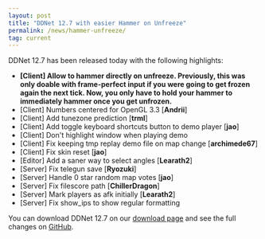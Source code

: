 ```yaml
---
layout: post
title: "DDNet 12.7 with easier Hammer on Unfreeze"
permalink: /news/hammer-unfreeze/
tag: current
---
```


DDNet 12.7 has been released today with the following highlights:

<ul>
  <li><strong>[Client] Allow to hammer directly on unfreeze. Previously, this was only doable with frame-perfect input if you were going to get frozen again the next tick. Now, you only have to hold your hammer to immediately hammer once you get unfrozen.</strong></li>
  <li>[Client] Numbers centered for OpenGL 3.3 [<strong>Andrii</strong>]</li>
  <li>[Client] Add tunezone prediction [<strong>trml</strong>]</li>
  <li>[Client] Add toggle keyboard shortcuts button to demo player [<strong>jao</strong>]</li>
  <li>[Client] Don't highlight window when playing demo</li>
  <li>[Client] Fix keeping tmp replay demo file on map change [<strong>archimede67</strong>]</li>
  <li>[Client] Fix skin reset [<strong>jao</strong>]</li>
  <li>[Editor] Add a saner way to select angles [<strong>Learath2</strong>]</li>
  <li>[Server] Fix telegun save [<strong>Ryozuki</strong>]</li>
  <li>[Server] Handle 0 star random map votes [<strong>jao</strong>]</li>
  <li>[Server] Fix filescore path [<strong>ChillerDragon</strong>]</li>
  <li>[Server] Mark players as afk initially [<strong>Learath2</strong>]</li>
  <li>[Server] Fix show_ips to show regular formatting</li>
</ul>

You can download DDNet 12.7 on our [download page](https://ddnet.tw/downloads/) and see the full changes on [GitHub](https://github.com/ddnet/ddnet/compare/12.6.1...12.7).
